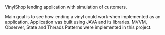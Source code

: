 VinylShop lending application with simulation of customers.

Main goal is to see how lending a vinyl could work when implemented as an application.
Application was built using JAVA and its libraries. MVVM, Observer, State and Threads Patterns were implemented in this project.

